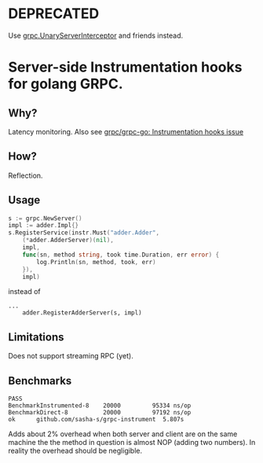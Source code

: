 # DEPRECATED

Use [grpc.UnaryServerInterceptor](https://godoc.org/google.golang.org/grpc#UnaryServerInterceptor) and friends instead.

# Server-side Instrumentation hooks for golang GRPC.

## Why?
Latency monitoring.
Also see [grpc/grpc-go: Instrumentation hooks issue](https://github.com/grpc/grpc-go/issues/240)

## How?
Reflection.

## Usage
```go
s := grpc.NewServer()
impl := adder.Impl{}
s.RegisterService(instr.Must("adder.Adder",
    (*adder.AdderServer)(nil),
    impl,
    func(sn, method string, took time.Duration, err error) {
	    log.Println(sn, method, took, err)
    }),
    impl)
```

instead of

```
...
    adder.RegisterAdderServer(s, impl)
```

## Limitations
Does not support streaming RPC (yet).

## Benchmarks

```
PASS
BenchmarkInstrumented-8	   20000	     95334 ns/op
BenchmarkDirect-8      	   20000	     97192 ns/op
ok  	github.com/sasha-s/grpc-instrument	5.807s
```

Adds about 2% overhead when both server and client are on the same machine the the method in question is almost NOP (adding two numbers). In reality the overhead should be negligible.
